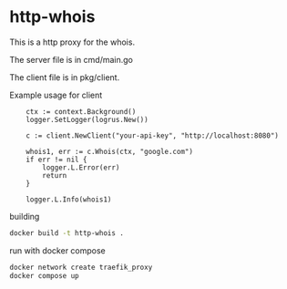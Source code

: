 # http-whois


This is a http proxy for the whois.

The server file is in cmd/main.go

The client file is in pkg/client.

Example usage for client
```golang
	ctx := context.Background()
	logger.SetLogger(logrus.New())

	c := client.NewClient("your-api-key", "http://localhost:8080")

	whois1, err := c.Whois(ctx, "google.com")
	if err != nil {
		logger.L.Error(err)
		return
	}

	logger.L.Info(whois1)
```

building
```bash
docker build -t http-whois .
```

run with docker compose
```bash
docker network create traefik_proxy
docker compose up
```